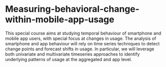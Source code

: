 # Measuring-behavioral-change-within-mobile-app-usage
This special course aims at studying temporal behaviour of smartphone and mobile app users, with special focus at changes in usage. The analysis of smartphone and app behaviour will rely on time series techniques to detect change points and forecast shifts in usage. In particular, we will leverage both univariate and multivariate timeseries approaches to identify underlying patterns of usage at the aggregated and app level.
